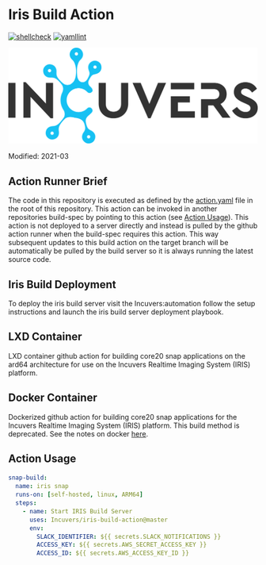 # Iris Build Action
[![shellcheck](https://github.com/Incuvers/iris-build-action/actions/workflows/shellcheck.yaml/badge.svg?branch=master)](https://github.com/Incuvers/iris-build-action/actions/workflows/shellcheck.yaml) [![yamllint](https://github.com/Incuvers/iris-build-action/actions/workflows/yamllint.yaml/badge.svg?branch=master)](https://github.com/Incuvers/iris-build-action/actions/workflows/yamllint.yaml)

![img](/docs/img/Incuvers-black.png)

Modified: 2021-03

## Action Runner Brief
The code in this repository is executed as defined by the [action.yaml](action.yaml) file in the root of this repository. This action can be invoked in another repositories build-spec by pointing to this action (see [Action Usage](#action-usage)). This action is not deployed to a server directly and instead is pulled by the github action runner when the build-spec requires this action. This way subsequent updates to this build action on the target branch will be automatically be pulled by the build server so it is always running the latest source code.

## Iris Build Deployment
To deploy the iris build server visit the Incuvers:automation follow the setup instructions and launch the iris build server deployment playbook.

## LXD Container
LXD container github action for building core20 snap applications on the ard64 architecture for use on the Incuvers Realtime Imaging System (IRIS) platform.

## Docker Container
Dockerized github action for building core20 snap applications for the Incuvers Realtime Imaging System (IRIS) platform. This build method is deprecated. See the notes on docker [here](/docs/docker.md).

## Action Usage
```yaml
snap-build:
  name: iris snap
  runs-on: [self-hosted, linux, ARM64]
  steps:
    - name: Start IRIS Build Server
      uses: Incuvers/iris-build-action@master
      env:
        SLACK_IDENTIFIER: ${{ secrets.SLACK_NOTIFICATIONS }}
        ACCESS_KEY: ${{ secrets.AWS_SECRET_ACCESS_KEY }}
        ACCESS_ID: ${{ secrets.AWS_ACCESS_KEY_ID }}
```
